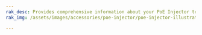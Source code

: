 ```yaml
---
rak_desc: Provides comprehensive information about your PoE Injector to help you use it. This information includes technical specifications, characteristics, and requirements.
rak_img: /assets/images/accessories/poe-injector/poe-injector-illustration.png

---
```


<rk-redirect to="/Product-Categories/Accessories/R012-4800500/Datasheet/" />